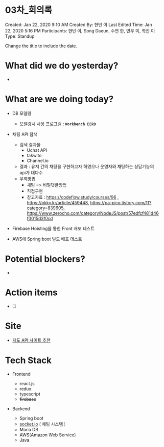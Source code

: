 # 03차_회의록

Created: Jan 22, 2020 9:10 AM
Created By: 현빈 이
Last Edited Time: Jan 22, 2020 5:16 PM
Participants: 현빈 이, Song Daeun, 수연 한, 민우 이, 학진 이
Type: Standup

Change the title to include the date.

# What did we do yesterday?

- 

# What are we doing today?

- DB 모델링

  - 모델링시 사용 프로그램 : **`Workbench EERD`**

  [모델링 문서]: HeartMarketDB.md

- 채팅 API 탐색 
  - 검색 결과물 
    - Uchat API
    - takw.to
    - Channel.io
  - 결과 : 유저 간의 채팅을 구현하고자 하였으나 운영자와 채팅하는 상담기능의 api가 대다수
  - 우회방법
    - 채팅 => 비밀댓글방법
    - 직접구현
    - 참고자료 : https://codeflow.study/courses/96 , https://okky.kr/article/459448, https://pa-pico.tistory.com/11?category=839605, https://www.zerocho.com/category/NodeJS/post/57edfcf481d46f0015d3f0cd
- Firebase Hoisting을 통한 Front 배포 테스트
- AWS에 Spring boot 빌드 배포 테스트

# Potential blockers?

- 

# Action items

- [ ] 

# Site

- [지도 API 사이트 추천](https://blog.naver.com/mene6307/221544809354)

# Tech Stack

- Frontend
  - react.js
  - redux
  - typescript
  - ~~firebase~~

- Backend
  - Spring boot
  - [socket.io](http://socket.io) ( 채팅 시스템 )
  - Maria DB
  - AWS(Amazon Web Service)
  - Java